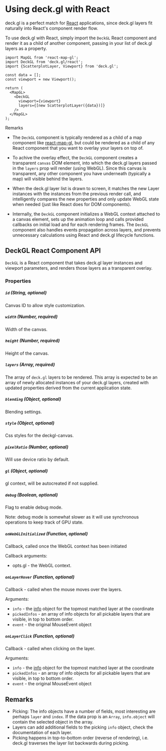# Using deck.gl with React

deck.gl is a perfect match for
[React](https://facebook.github.io/react/) applications, since
deck.gl layers fit naturally into React's component render flow.

To use deck.gl with React, simply import the `DeckGL` React component and
render it as a child of another component, passing in your list of deck.gl
layers as a property.

    import MapGL from 'react-map-gl';
    import DeckGL from 'deck.gl/react';
    import {ScatterplotLayer, Viewport} from 'deck.gl';

    const data = [];
    const viewport = new Viewport();

    return (
      <MapGL>
        <DeckGL
          viewport={viewport}
          layers={[new ScatterplotLayer({data})]}
        />
      </MapGL>
    );

Remarks

* The `DeckGL` component is typically rendered as a child of a
  map component like [react-map-gl](https://uber.github.io/react-map-gl/#/),
  but could be rendered as a child of any React component that you want to
  overlay your layers on top of.

* To achive the overlay effect, the `DeckGL` component creates a transparent
  `canvas` DOM element, into which the deck.gl layers passed in the `layers`
  prop will render (using WebGL). Since this canvas is transparent, any
  other component you have underneath (typically a map) will visible behind
  the layers.

* When the deck.gl layer list is drawn to screen, it matches the new Layer
  instances with the instances from the previous render call, and intelligently
  compares the new properties and only update WebGL state when needed
  (just like React does for DOM components).

* Internally, the `DeckGL` component initializes a WebGL context
  attached to a canvas element, sets up the animation loop and calls provided
  callbacks on initial load and for each rendering frames. The `DeckGL`
  component also handles events propagation across layers, and prevents
  unnecessary calculations using React and deck.gl lifecycle functions.

## DeckGL React Component API

`DeckGL` is a React component that takes deck.gl layer instances and
viewport parameters, and renders those layers as a transparent overlay.

### Properties

##### `id` (String, optional)

Canvas ID to allow style customization.

##### `width` (Number, required)

Width of the canvas.

##### `height` (Number, required)

Height of the canvas.

##### `layers` (Array, required)

The array of `deck.gl` layers to be rendered. This array is expected to be
an array of newly allocated instances of your deck.gl layers, created with
updated properties derived from the current application state.

##### `blending` (Object, optional)

Blending settings.

##### `style` (Object, optional)

Css styles for the deckgl-canvas.

##### `pixelRatio` (Number, optional)

Will use device ratio by default.

##### `gl` (Object, optional)

gl context, will be autocreated if not supplied.

##### `debug` (Boolean, optional)

Flag to enable debug mode.

Note: debug mode is somewhat slower as it will use synchronous operations
to keep track of GPU state.

##### `onWebGLInitialized` (Function, optional)

Callback, called once the WebGL context has been initiated

Callback arguments:
- opts.gl - the WebGL context.

##### `onLayerHover` (Function, optional)

Callback - called when the mouse moves over the layers.

Arguments:
- `info` - the [info](#remarks) object for the topmost matched layer
at the coordinate
- `pickedInfos` - an array of info objects for all pickable layers that
are visible, in top to bottom order.
- `event` - the original MouseEvent object

##### `onLayerClick` (Function, optional)

Callback - called when clicking on the layer.

Arguments:
- `info` - the [info](#remarks) object for the topmost matched layer
at the coordinate
- `pickedInfos` - an array of info objects for all pickable layers that
are visible, in top to bottom order.
- `event` - the original MouseEvent object

## Remarks

* Picking: The info objects have a number of fields, most interesting are
  perhaps `layer` and `index`. If the data prop is an `Array`, `info.object`
  will contain the selected object in the array.
* Layers can add additional fields to the picking `info` object, check the
  documentation of each layer.
* Picking happens in top-to-bottom order (reverse of rendering), i.e.
  deck.gl traverses the layer list backwards during picking.

